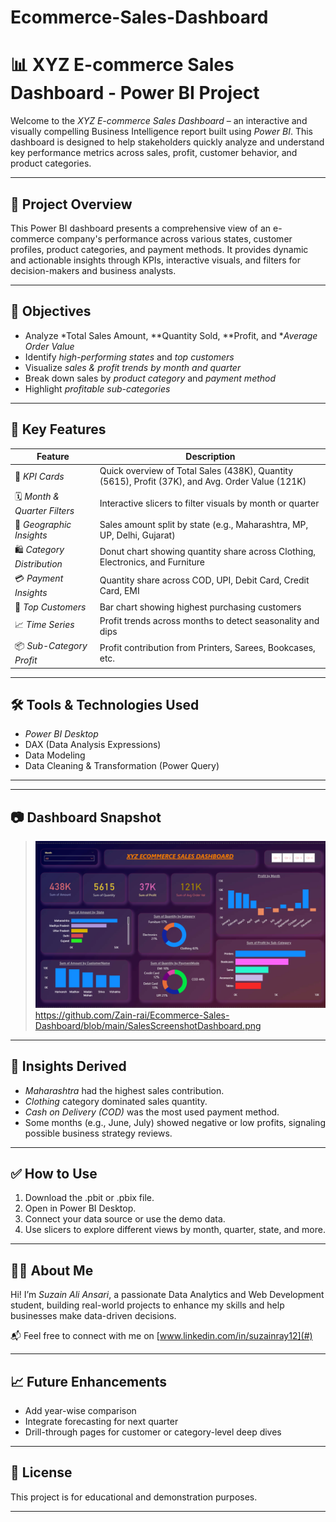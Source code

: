 # Ecommerce-Sales-Dashboard
# 📊 XYZ E-commerce Sales Dashboard - Power BI Project

Welcome to the *XYZ E-commerce Sales Dashboard* – an interactive and visually compelling Business Intelligence report built using *Power BI*. This dashboard is designed to help stakeholders quickly analyze and understand key performance metrics across sales, profit, customer behavior, and product categories.

---

## 🚀 Project Overview

This Power BI dashboard presents a comprehensive view of an e-commerce company's performance across various states, customer profiles, product categories, and payment methods. It provides dynamic and actionable insights through KPIs, interactive visuals, and filters for decision-makers and business analysts.

---

## 🎯 Objectives

- Analyze *Total Sales Amount, **Quantity Sold, **Profit, and **Average Order Value*
- Identify *high-performing states* and *top customers*
- Visualize *sales & profit trends by month and quarter*
- Break down sales by *product category* and *payment method*
- Highlight *profitable sub-categories*

---

## 📌 Key Features

| Feature | Description |
|--------|-------------|
| 🔢 *KPI Cards* | Quick overview of Total Sales (438K), Quantity (5615), Profit (37K), and Avg. Order Value (121K) |
| 🗓 *Month & Quarter Filters* | Interactive slicers to filter visuals by month or quarter |
| 📍 *Geographic Insights* | Sales amount split by state (e.g., Maharashtra, MP, UP, Delhi, Gujarat) |
| 🛍 *Category Distribution* | Donut chart showing quantity share across Clothing, Electronics, and Furniture |
| 💳 *Payment Insights* | Quantity share across COD, UPI, Debit Card, Credit Card, EMI |
| 🧾 *Top Customers* | Bar chart showing highest purchasing customers |
| 📈 *Time Series* | Profit trends across months to detect seasonality and dips |
| 📦 *Sub-Category Profit* | Profit contribution from Printers, Sarees, Bookcases, etc. |

---

## 🛠 Tools & Technologies Used

- *Power BI Desktop*
- DAX (Data Analysis Expressions)
- Data Modeling
- Data Cleaning & Transformation (Power Query)

---

---

## 📷 Dashboard Snapshot

> ![Dashboard](https://github.com/Zain-rai/Ecommerce-Sales-Dashboard/blob/main/SalesScreenshotDashboard.png)
> https://github.com/Zain-rai/Ecommerce-Sales-Dashboard/blob/main/SalesScreenshotDashboard.png

---

## 🧠 Insights Derived

- *Maharashtra* had the highest sales contribution.
- *Clothing* category dominated sales quantity.
- *Cash on Delivery (COD)* was the most used payment method.
- Some months (e.g., June, July) showed negative or low profits, signaling possible business strategy reviews.

---

## ✅ How to Use

1. Download the .pbit or .pbix file.
2. Open in Power BI Desktop.
3. Connect your data source or use the demo data.
4. Use slicers to explore different views by month, quarter, state, and more.

---

## 👩‍💻 About Me

Hi! I’m *Suzain Ali Ansari*, a passionate Data Analytics and Web Development student, building real-world projects to enhance my skills and help businesses make data-driven decisions.

📬 Feel free to connect with me on [www.linkedin.com/in/suzainray12](#)

---

## 📈 Future Enhancements

- Add year-wise comparison
- Integrate forecasting for next quarter
- Drill-through pages for customer or category-level deep dives

---

## 📝 License

This project is for educational and demonstration purposes.

---
